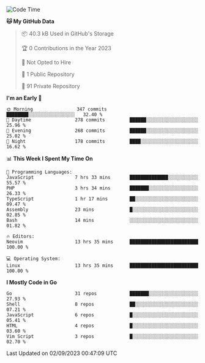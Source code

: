 
<!--START_SECTION:waka-->
![Code Time](http://img.shields.io/badge/Code%20Time-3%2C962%20hrs%205%20mins-blue)

**🐱 My GitHub Data** 

> 📦 40.3 kB Used in GitHub's Storage 
 > 
> 🏆 0 Contributions in the Year 2023
 > 
> 🚫 Not Opted to Hire
 > 
> 📜 1 Public Repository 
 > 
> 🔑 91 Private Repository 
 > 
**I'm an Early 🐤** 

```text
🌞 Morning                347 commits         ████████░░░░░░░░░░░░░░░░░   32.40 % 
🌆 Daytime                278 commits         ██████░░░░░░░░░░░░░░░░░░░   25.96 % 
🌃 Evening                268 commits         ██████░░░░░░░░░░░░░░░░░░░   25.02 % 
🌙 Night                  178 commits         ████░░░░░░░░░░░░░░░░░░░░░   16.62 % 
```


📊 **This Week I Spent My Time On** 

```text
💬 Programming Languages: 
JavaScript               7 hrs 33 mins       ██████████████░░░░░░░░░░░   55.57 % 
PHP                      3 hrs 34 mins       ███████░░░░░░░░░░░░░░░░░░   26.33 % 
TypeScript               1 hr 17 mins        ██░░░░░░░░░░░░░░░░░░░░░░░   09.47 % 
Assembly                 23 mins             █░░░░░░░░░░░░░░░░░░░░░░░░   02.85 % 
Bash                     14 mins             ░░░░░░░░░░░░░░░░░░░░░░░░░   01.82 % 

🔥 Editors: 
Neovim                   13 hrs 35 mins      █████████████████████████   100.00 % 

💻 Operating System: 
Linux                    13 hrs 35 mins      █████████████████████████   100.00 % 
```

**I Mostly Code in Go** 

```text
Go                       31 repos            ███████░░░░░░░░░░░░░░░░░░   27.93 % 
Shell                    8 repos             ██░░░░░░░░░░░░░░░░░░░░░░░   07.21 % 
JavaScript               6 repos             █░░░░░░░░░░░░░░░░░░░░░░░░   05.41 % 
HTML                     4 repos             █░░░░░░░░░░░░░░░░░░░░░░░░   03.60 % 
Vim Script               3 repos             █░░░░░░░░░░░░░░░░░░░░░░░░   02.70 % 
```




 Last Updated on 02/09/2023 00:47:09 UTC
<!--END_SECTION:waka-->
